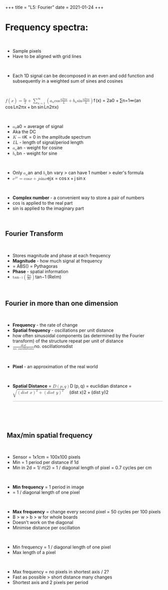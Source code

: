 +++
title = "L5: Fourier"
date = 2021-01-24
+++
<h1 id="frequency-spectra:">Frequency spectra:</h1><p>&nbsp;</p><ul><li>Sample pixels</li><li class="ql-indent-1">Have to be aligned with grid lines</li></ul><p>&nbsp;</p><ul><li>Each 1D signal can be decomposed in an even and odd function and subsequently in a weighted sum of sines and cosines</li></ul><p><br></p><p>			<span class="ql-formula" data-value="f(x)=\frac{a_0}{2}+\sum_{n=1}^{\infty}(a_n\cos\frac{n2\pi x}{L}+b_n\sin\frac{n2\pi x}{L})">﻿<span contenteditable="false"><span class="katex"><span class="katex-mathml"><math><semantics><mrow><mi>f</mi><mo>(</mo><mi>x</mi><mo>)</mo><mo>=</mo><mfrac><msub><mi>a</mi><mn>0</mn></msub><mn>2</mn></mfrac><mo>+</mo><msubsup><mo>∑</mo><mrow><mi>n</mi><mo>=</mo><mn>1</mn></mrow><mi mathvariant="normal">∞</mi></msubsup><mo>(</mo><msub><mi>a</mi><mi>n</mi></msub><mi>cos</mi><mo>⁡</mo><mfrac><mrow><mi>n</mi><mn>2</mn><mi>π</mi><mi>x</mi></mrow><mi>L</mi></mfrac><mo>+</mo><msub><mi>b</mi><mi>n</mi></msub><mi>sin</mi><mo>⁡</mo><mfrac><mrow><mi>n</mi><mn>2</mn><mi>π</mi><mi>x</mi></mrow><mi>L</mi></mfrac><mo>)</mo></mrow><annotation encoding="application/x-tex">f(x)=\frac{a_0}{2}+\sum_{n=1}^{\infty}(a_n\cos\frac{n2\pi x}{L}+b_n\sin\frac{n2\pi x}{L})</annotation></semantics></math></span><span class="katex-html" aria-hidden="true"><span class="base"><span class="strut" style="height: 1em; vertical-align: -0.25em;"></span><span style="margin-right: 0.10764em;" class="mord mathdefault">f</span><span class="mopen">(</span><span class="mord mathdefault">x</span><span class="mclose">)</span><span class="mspace" style="margin-right: 0.2777777777777778em;"></span><span class="mrel">=</span><span class="mspace" style="margin-right: 0.2777777777777778em;"></span></span><span class="base"><span class="strut" style="height: 1.056492em; vertical-align: -0.345em;"></span><span class="mord"><span class="mopen nulldelimiter"></span><span class="mfrac"><span class="vlist-t vlist-t2"><span class="vlist-r"><span class="vlist" style="height: 0.7114919999999999em;"><span class="" style="top: -2.6550000000000002em;"><span class="pstrut" style="height: 3em;"></span><span class="sizing reset-size6 size3 mtight"><span class="mord mtight"><span class="mord mtight">2</span></span></span></span><span class="" style="top: -3.23em;"><span class="pstrut" style="height: 3em;"></span><span class="frac-line" style="border-bottom-width: 0.04em;"></span></span><span class="" style="top: -3.4101em;"><span class="pstrut" style="height: 3em;"></span><span class="sizing reset-size6 size3 mtight"><span class="mord mtight"><span class="mord mtight"><span class="mord mathdefault mtight">a</span><span class="msupsub"><span class="vlist-t vlist-t2"><span class="vlist-r"><span class="vlist" style="height: 0.31731428571428577em;"><span class="" style="top: -2.357em; margin-left: 0em; margin-right: 0.07142857142857144em;"><span class="pstrut" style="height: 2.5em;"></span><span class="sizing reset-size3 size1 mtight"><span class="mord mtight">0</span></span></span></span><span class="vlist-s">​</span></span><span class="vlist-r"><span class="vlist" style="height: 0.143em;"><span class=""></span></span></span></span></span></span></span></span></span></span><span class="vlist-s">​</span></span><span class="vlist-r"><span class="vlist" style="height: 0.345em;"><span class=""></span></span></span></span></span><span class="mclose nulldelimiter"></span></span><span class="mspace" style="margin-right: 0.2222222222222222em;"></span><span class="mbin">+</span><span class="mspace" style="margin-right: 0.2222222222222222em;"></span></span><span class="base"><span class="strut" style="height: 1.190108em; vertical-align: -0.345em;"></span><span class="mop"><span class="mop op-symbol small-op" style="position: relative; top: -0.0000050000000000050004em;">∑</span><span class="msupsub"><span class="vlist-t vlist-t2"><span class="vlist-r"><span class="vlist" style="height: 0.804292em;"><span class="" style="top: -2.40029em; margin-left: 0em; margin-right: 0.05em;"><span class="pstrut" style="height: 2.7em;"></span><span class="sizing reset-size6 size3 mtight"><span class="mord mtight"><span class="mord mathdefault mtight">n</span><span class="mrel mtight">=</span><span class="mord mtight">1</span></span></span></span><span class="" style="top: -3.2029em; margin-right: 0.05em;"><span class="pstrut" style="height: 2.7em;"></span><span class="sizing reset-size6 size3 mtight"><span class="mord mtight"><span class="mord mtight">∞</span></span></span></span></span><span class="vlist-s">​</span></span><span class="vlist-r"><span class="vlist" style="height: 0.29971000000000003em;"><span class=""></span></span></span></span></span></span><span class="mopen">(</span><span class="mord"><span class="mord mathdefault">a</span><span class="msupsub"><span class="vlist-t vlist-t2"><span class="vlist-r"><span class="vlist" style="height: 0.151392em;"><span class="" style="top: -2.5500000000000003em; margin-left: 0em; margin-right: 0.05em;"><span class="pstrut" style="height: 2.7em;"></span><span class="sizing reset-size6 size3 mtight"><span class="mord mathdefault mtight">n</span></span></span></span><span class="vlist-s">​</span></span><span class="vlist-r"><span class="vlist" style="height: 0.15em;"><span class=""></span></span></span></span></span></span><span class="mspace" style="margin-right: 0.16666666666666666em;"></span><span class="mop">cos</span><span class="mspace" style="margin-right: 0.16666666666666666em;"></span><span class="mord"><span class="mopen nulldelimiter"></span><span class="mfrac"><span class="vlist-t vlist-t2"><span class="vlist-r"><span class="vlist" style="height: 0.845108em;"><span class="" style="top: -2.6550000000000002em;"><span class="pstrut" style="height: 3em;"></span><span class="sizing reset-size6 size3 mtight"><span class="mord mtight"><span class="mord mathdefault mtight">L</span></span></span></span><span class="" style="top: -3.23em;"><span class="pstrut" style="height: 3em;"></span><span class="frac-line" style="border-bottom-width: 0.04em;"></span></span><span class="" style="top: -3.394em;"><span class="pstrut" style="height: 3em;"></span><span class="sizing reset-size6 size3 mtight"><span class="mord mtight"><span class="mord mathdefault mtight">n</span><span class="mord mtight">2</span><span style="margin-right: 0.03588em;" class="mord mathdefault mtight">π</span><span class="mord mathdefault mtight">x</span></span></span></span></span><span class="vlist-s">​</span></span><span class="vlist-r"><span class="vlist" style="height: 0.345em;"><span class=""></span></span></span></span></span><span class="mclose nulldelimiter"></span></span><span class="mspace" style="margin-right: 0.2222222222222222em;"></span><span class="mbin">+</span><span class="mspace" style="margin-right: 0.2222222222222222em;"></span></span><span class="base"><span class="strut" style="height: 1.190108em; vertical-align: -0.345em;"></span><span class="mord"><span class="mord mathdefault">b</span><span class="msupsub"><span class="vlist-t vlist-t2"><span class="vlist-r"><span class="vlist" style="height: 0.151392em;"><span class="" style="top: -2.5500000000000003em; margin-left: 0em; margin-right: 0.05em;"><span class="pstrut" style="height: 2.7em;"></span><span class="sizing reset-size6 size3 mtight"><span class="mord mathdefault mtight">n</span></span></span></span><span class="vlist-s">​</span></span><span class="vlist-r"><span class="vlist" style="height: 0.15em;"><span class=""></span></span></span></span></span></span><span class="mspace" style="margin-right: 0.16666666666666666em;"></span><span class="mop">sin</span><span class="mspace" style="margin-right: 0.16666666666666666em;"></span><span class="mord"><span class="mopen nulldelimiter"></span><span class="mfrac"><span class="vlist-t vlist-t2"><span class="vlist-r"><span class="vlist" style="height: 0.845108em;"><span class="" style="top: -2.6550000000000002em;"><span class="pstrut" style="height: 3em;"></span><span class="sizing reset-size6 size3 mtight"><span class="mord mtight"><span class="mord mathdefault mtight">L</span></span></span></span><span class="" style="top: -3.23em;"><span class="pstrut" style="height: 3em;"></span><span class="frac-line" style="border-bottom-width: 0.04em;"></span></span><span class="" style="top: -3.394em;"><span class="pstrut" style="height: 3em;"></span><span class="sizing reset-size6 size3 mtight"><span class="mord mtight"><span class="mord mathdefault mtight">n</span><span class="mord mtight">2</span><span style="margin-right: 0.03588em;" class="mord mathdefault mtight">π</span><span class="mord mathdefault mtight">x</span></span></span></span></span><span class="vlist-s">​</span></span><span class="vlist-r"><span class="vlist" style="height: 0.345em;"><span class=""></span></span></span></span></span><span class="mclose nulldelimiter"></span></span><span class="mclose">)</span></span></span></span></span>﻿</span> </p><p>&nbsp;</p><ul><li><span class="ql-formula" data-value="a_0">﻿<span contenteditable="false"><span class="katex"><span class="katex-mathml"><math><semantics><mrow><msub><mi>a</mi><mn>0</mn></msub></mrow><annotation encoding="application/x-tex">a_0</annotation></semantics></math></span><span class="katex-html" aria-hidden="true"><span class="base"><span class="strut" style="height: 0.58056em; vertical-align: -0.15em;"></span><span class="mord"><span class="mord mathdefault">a</span><span class="msupsub"><span class="vlist-t vlist-t2"><span class="vlist-r"><span class="vlist" style="height: 0.30110799999999993em;"><span class="" style="top: -2.5500000000000003em; margin-left: 0em; margin-right: 0.05em;"><span class="pstrut" style="height: 2.7em;"></span><span class="sizing reset-size6 size3 mtight"><span class="mord mtight">0</span></span></span></span><span class="vlist-s">​</span></span><span class="vlist-r"><span class="vlist" style="height: 0.15em;"><span class=""></span></span></span></span></span></span></span></span></span></span>﻿</span>  = average of signal</li><li class="ql-indent-1">Aka the DC</li><li class="ql-indent-1"><span class="ql-formula" data-value="K=0">﻿<span contenteditable="false"><span class="katex"><span class="katex-mathml"><math><semantics><mrow><mi>K</mi><mo>=</mo><mn>0</mn></mrow><annotation encoding="application/x-tex">K=0</annotation></semantics></math></span><span class="katex-html" aria-hidden="true"><span class="base"><span class="strut" style="height: 0.68333em; vertical-align: 0em;"></span><span style="margin-right: 0.07153em;" class="mord mathdefault">K</span><span class="mspace" style="margin-right: 0.2777777777777778em;"></span><span class="mrel">=</span><span class="mspace" style="margin-right: 0.2777777777777778em;"></span></span><span class="base"><span class="strut" style="height: 0.64444em; vertical-align: 0em;"></span><span class="mord">0</span></span></span></span></span>﻿</span>  in the amplitude spectrum</li><li><span class="ql-formula" data-value="L">﻿<span contenteditable="false"><span class="katex"><span class="katex-mathml"><math><semantics><mrow><mi>L</mi></mrow><annotation encoding="application/x-tex">L</annotation></semantics></math></span><span class="katex-html" aria-hidden="true"><span class="base"><span class="strut" style="height: 0.68333em; vertical-align: 0em;"></span><span class="mord mathdefault">L</span></span></span></span></span>﻿</span>  - length of signal/period length</li><li><span class="ql-formula" data-value="a_n">﻿<span contenteditable="false"><span class="katex"><span class="katex-mathml"><math><semantics><mrow><msub><mi>a</mi><mi>n</mi></msub></mrow><annotation encoding="application/x-tex">a_n</annotation></semantics></math></span><span class="katex-html" aria-hidden="true"><span class="base"><span class="strut" style="height: 0.58056em; vertical-align: -0.15em;"></span><span class="mord"><span class="mord mathdefault">a</span><span class="msupsub"><span class="vlist-t vlist-t2"><span class="vlist-r"><span class="vlist" style="height: 0.151392em;"><span class="" style="top: -2.5500000000000003em; margin-left: 0em; margin-right: 0.05em;"><span class="pstrut" style="height: 2.7em;"></span><span class="sizing reset-size6 size3 mtight"><span class="mord mathdefault mtight">n</span></span></span></span><span class="vlist-s">​</span></span><span class="vlist-r"><span class="vlist" style="height: 0.15em;"><span class=""></span></span></span></span></span></span></span></span></span></span>﻿</span>  - weight for cosine</li><li><span class="ql-formula" data-value="b_n">﻿<span contenteditable="false"><span class="katex"><span class="katex-mathml"><math><semantics><mrow><msub><mi>b</mi><mi>n</mi></msub></mrow><annotation encoding="application/x-tex">b_n</annotation></semantics></math></span><span class="katex-html" aria-hidden="true"><span class="base"><span class="strut" style="height: 0.84444em; vertical-align: -0.15em;"></span><span class="mord"><span class="mord mathdefault">b</span><span class="msupsub"><span class="vlist-t vlist-t2"><span class="vlist-r"><span class="vlist" style="height: 0.151392em;"><span class="" style="top: -2.5500000000000003em; margin-left: 0em; margin-right: 0.05em;"><span class="pstrut" style="height: 2.7em;"></span><span class="sizing reset-size6 size3 mtight"><span class="mord mathdefault mtight">n</span></span></span></span><span class="vlist-s">​</span></span><span class="vlist-r"><span class="vlist" style="height: 0.15em;"><span class=""></span></span></span></span></span></span></span></span></span></span>﻿</span>  - weight for sine</li></ul><p>&nbsp;</p><ul><li>Only <span class="ql-formula" data-value="a_n">﻿<span contenteditable="false"><span class="katex"><span class="katex-mathml"><math><semantics><mrow><msub><mi>a</mi><mi>n</mi></msub></mrow><annotation encoding="application/x-tex">a_n</annotation></semantics></math></span><span class="katex-html" aria-hidden="true"><span class="base"><span class="strut" style="height: 0.58056em; vertical-align: -0.15em;"></span><span class="mord"><span class="mord mathdefault">a</span><span class="msupsub"><span class="vlist-t vlist-t2"><span class="vlist-r"><span class="vlist" style="height: 0.151392em;"><span class="" style="top: -2.5500000000000003em; margin-left: 0em; margin-right: 0.05em;"><span class="pstrut" style="height: 2.7em;"></span><span class="sizing reset-size6 size3 mtight"><span class="mord mathdefault mtight">n</span></span></span></span><span class="vlist-s">​</span></span><span class="vlist-r"><span class="vlist" style="height: 0.15em;"><span class=""></span></span></span></span></span></span></span></span></span></span>﻿</span> and <span class="ql-formula" data-value="b_n">﻿<span contenteditable="false"><span class="katex"><span class="katex-mathml"><math><semantics><mrow><msub><mi>b</mi><mi>n</mi></msub></mrow><annotation encoding="application/x-tex">b_n</annotation></semantics></math></span><span class="katex-html" aria-hidden="true"><span class="base"><span class="strut" style="height: 0.84444em; vertical-align: -0.15em;"></span><span class="mord"><span class="mord mathdefault">b</span><span class="msupsub"><span class="vlist-t vlist-t2"><span class="vlist-r"><span class="vlist" style="height: 0.151392em;"><span class="" style="top: -2.5500000000000003em; margin-left: 0em; margin-right: 0.05em;"><span class="pstrut" style="height: 2.7em;"></span><span class="sizing reset-size6 size3 mtight"><span class="mord mathdefault mtight">n</span></span></span></span><span class="vlist-s">​</span></span><span class="vlist-r"><span class="vlist" style="height: 0.15em;"><span class=""></span></span></span></span></span></span></span></span></span></span>﻿</span> vary &gt; can have 1 number &gt; euler's formula</li><li class="ql-indent-1"><span class="ql-formula" data-value="e^{jx}=\cos x+j\sin x">﻿<span contenteditable="false"><span class="katex"><span class="katex-mathml"><math><semantics><mrow><msup><mi>e</mi><mrow><mi>j</mi><mi>x</mi></mrow></msup><mo>=</mo><mi>cos</mi><mo>⁡</mo><mi>x</mi><mo>+</mo><mi>j</mi><mi>sin</mi><mo>⁡</mo><mi>x</mi></mrow><annotation encoding="application/x-tex">e^{jx}=\cos x+j\sin x</annotation></semantics></math></span><span class="katex-html" aria-hidden="true"><span class="base"><span class="strut" style="height: 0.824664em; vertical-align: 0em;"></span><span class="mord"><span class="mord mathdefault">e</span><span class="msupsub"><span class="vlist-t"><span class="vlist-r"><span class="vlist" style="height: 0.824664em;"><span class="" style="top: -3.063em; margin-right: 0.05em;"><span class="pstrut" style="height: 2.7em;"></span><span class="sizing reset-size6 size3 mtight"><span class="mord mtight"><span style="margin-right: 0.05724em;" class="mord mathdefault mtight">j</span><span class="mord mathdefault mtight">x</span></span></span></span></span></span></span></span></span><span class="mspace" style="margin-right: 0.2777777777777778em;"></span><span class="mrel">=</span><span class="mspace" style="margin-right: 0.2777777777777778em;"></span></span><span class="base"><span class="strut" style="height: 0.66666em; vertical-align: -0.08333em;"></span><span class="mop">cos</span><span class="mspace" style="margin-right: 0.16666666666666666em;"></span><span class="mord mathdefault">x</span><span class="mspace" style="margin-right: 0.2222222222222222em;"></span><span class="mbin">+</span><span class="mspace" style="margin-right: 0.2222222222222222em;"></span></span><span class="base"><span class="strut" style="height: 0.8623000000000001em; vertical-align: -0.19444em;"></span><span style="margin-right: 0.05724em;" class="mord mathdefault">j</span><span class="mspace" style="margin-right: 0.16666666666666666em;"></span><span class="mop">sin</span><span class="mspace" style="margin-right: 0.16666666666666666em;"></span><span class="mord mathdefault">x</span></span></span></span></span>﻿</span> </li></ul><p>&nbsp;</p><ul><li><strong>Complex number </strong>- a convenient way to store a pair of numbers</li><li class="ql-indent-1">cos is applied to the real part</li><li class="ql-indent-1">sin is applied to the imaginary part</li></ul><p><br></p><h2 id="fourier-transform">Fourier Transform</h2><p>&nbsp;</p><ul><li>Stores magnitude and phase at each frequency</li><li class="ql-indent-1"><strong>Magnitude </strong>- how much signal at frequency</li><li class="ql-indent-2">= ABS() = Pythagoras</li><li class="ql-indent-1"><strong>Phase </strong>- spatial information</li><li class="ql-indent-2"><span class="ql-formula" data-value="\tan^{-1}\left(\frac{Im}{Re}\right)">﻿<span contenteditable="false"><span class="katex"><span class="katex-mathml"><math><semantics><mrow><msup><mi>tan</mi><mo>⁡</mo><mrow><mo>−</mo><mn>1</mn></mrow></msup><mrow><mo fence="true">(</mo><mfrac><mrow><mi>I</mi><mi>m</mi></mrow><mrow><mi>R</mi><mi>e</mi></mrow></mfrac><mo fence="true">)</mo></mrow></mrow><annotation encoding="application/x-tex">\tan^{-1}\left(\frac{Im}{Re}\right)</annotation></semantics></math></span><span class="katex-html" aria-hidden="true"><span class="base"><span class="strut" style="height: 1.222341em; vertical-align: -0.35001em;"></span><span class="mop"><span class="mop">tan</span><span class="msupsub"><span class="vlist-t"><span class="vlist-r"><span class="vlist" style="height: 0.8190879999999999em;"><span class="" style="top: -3.06798em; margin-right: 0.05em;"><span class="pstrut" style="height: 2.7em;"></span><span class="sizing reset-size6 size3 mtight"><span class="mord mtight"><span class="mord mtight">−</span><span class="mord mtight">1</span></span></span></span></span></span></span></span></span><span class="mspace" style="margin-right: 0.16666666666666666em;"></span><span class="minner"><span class="mopen delimcenter" style="top: 0em;"><span class="delimsizing size1">(</span></span><span class="mord"><span class="mopen nulldelimiter"></span><span class="mfrac"><span class="vlist-t vlist-t2"><span class="vlist-r"><span class="vlist" style="height: 0.872331em;"><span class="" style="top: -2.6550000000000002em;"><span class="pstrut" style="height: 3em;"></span><span class="sizing reset-size6 size3 mtight"><span class="mord mtight"><span style="margin-right: 0.00773em;" class="mord mathdefault mtight">R</span><span class="mord mathdefault mtight">e</span></span></span></span><span class="" style="top: -3.23em;"><span class="pstrut" style="height: 3em;"></span><span class="frac-line" style="border-bottom-width: 0.04em;"></span></span><span class="" style="top: -3.394em;"><span class="pstrut" style="height: 3em;"></span><span class="sizing reset-size6 size3 mtight"><span class="mord mtight"><span style="margin-right: 0.07847em;" class="mord mathdefault mtight">I</span><span class="mord mathdefault mtight">m</span></span></span></span></span><span class="vlist-s">​</span></span><span class="vlist-r"><span class="vlist" style="height: 0.345em;"><span class=""></span></span></span></span></span><span class="mclose nulldelimiter"></span></span><span class="mclose delimcenter" style="top: 0em;"><span class="delimsizing size1">)</span></span></span></span></span></span></span>﻿</span> </li></ul><p>&nbsp;</p><h2 id="fourier-in-more-than-one-dimension">Fourier in more than one dimension</h2><p>&nbsp;</p><ul><li><strong>Frequency </strong>- the rate of change</li><li><strong>Spatial frequency </strong>- oscillations per unit distance</li><li class="ql-indent-1">how often sinusoidal components (as determined by the Fourier transform) of the structure repeat per unit of distance</li><li class="ql-indent-1"><span class="ql-formula" data-value="\frac{dist}{no.\ oscillations}">﻿<span contenteditable="false"><span class="katex"><span class="katex-mathml"><math><semantics><mrow><mfrac><mrow><mi>d</mi><mi>i</mi><mi>s</mi><mi>t</mi></mrow><mrow><mi>n</mi><mi>o</mi><mi mathvariant="normal">.</mi><mtext>&nbsp;</mtext><mi>o</mi><mi>s</mi><mi>c</mi><mi>i</mi><mi>l</mi><mi>l</mi><mi>a</mi><mi>t</mi><mi>i</mi><mi>o</mi><mi>n</mi><mi>s</mi></mrow></mfrac></mrow><annotation encoding="application/x-tex">\frac{dist}{no.\ oscillations}</annotation></semantics></math></span><span class="katex-html" aria-hidden="true"><span class="base"><span class="strut" style="height: 1.2251079999999999em; vertical-align: -0.345em;"></span><span class="mord"><span class="mopen nulldelimiter"></span><span class="mfrac"><span class="vlist-t vlist-t2"><span class="vlist-r"><span class="vlist" style="height: 0.8801079999999999em;"><span class="" style="top: -2.6550000000000002em;"><span class="pstrut" style="height: 3em;"></span><span class="sizing reset-size6 size3 mtight"><span class="mord mtight"><span class="mord mathdefault mtight">n</span><span class="mord mathdefault mtight">o</span><span class="mord mtight">.</span><span class="mspace mtight"><span class="mtight">&nbsp;</span></span><span class="mord mathdefault mtight">o</span><span class="mord mathdefault mtight">s</span><span class="mord mathdefault mtight">c</span><span class="mord mathdefault mtight">i</span><span style="margin-right: 0.01968em;" class="mord mathdefault mtight">l</span><span style="margin-right: 0.01968em;" class="mord mathdefault mtight">l</span><span class="mord mathdefault mtight">a</span><span class="mord mathdefault mtight">t</span><span class="mord mathdefault mtight">i</span><span class="mord mathdefault mtight">o</span><span class="mord mathdefault mtight">n</span><span class="mord mathdefault mtight">s</span></span></span></span><span class="" style="top: -3.23em;"><span class="pstrut" style="height: 3em;"></span><span class="frac-line" style="border-bottom-width: 0.04em;"></span></span><span class="" style="top: -3.394em;"><span class="pstrut" style="height: 3em;"></span><span class="sizing reset-size6 size3 mtight"><span class="mord mtight"><span class="mord mathdefault mtight">d</span><span class="mord mathdefault mtight">i</span><span class="mord mathdefault mtight">s</span><span class="mord mathdefault mtight">t</span></span></span></span></span><span class="vlist-s">​</span></span><span class="vlist-r"><span class="vlist" style="height: 0.345em;"><span class=""></span></span></span></span></span><span class="mclose nulldelimiter"></span></span></span></span></span></span>﻿</span> </li></ul><p>&nbsp;</p><ul><li><strong>Pixel </strong>- an approximation of the real world</li></ul><p>&nbsp;</p><ul><li><strong>Spatial Distance</strong> = <span class="ql-formula" data-value="D\left(p,q\right)">﻿<span contenteditable="false"><span class="katex"><span class="katex-mathml"><math><semantics><mrow><mi>D</mi><mrow><mo fence="true">(</mo><mi>p</mi><mo separator="true">,</mo><mi>q</mi><mo fence="true">)</mo></mrow></mrow><annotation encoding="application/x-tex">D\left(p,q\right)</annotation></semantics></math></span><span class="katex-html" aria-hidden="true"><span class="base"><span class="strut" style="height: 1em; vertical-align: -0.25em;"></span><span style="margin-right: 0.02778em;" class="mord mathdefault">D</span><span class="mspace" style="margin-right: 0.16666666666666666em;"></span><span class="minner"><span class="mopen delimcenter" style="top: 0em;">(</span><span class="mord mathdefault">p</span><span class="mpunct">,</span><span class="mspace" style="margin-right: 0.16666666666666666em;"></span><span style="margin-right: 0.03588em;" class="mord mathdefault">q</span><span class="mclose delimcenter" style="top: 0em;">)</span></span></span></span></span></span>﻿</span>  = euclidian distance = <span class="ql-formula" data-value="\sqrt{\left(dist\ x\right)^2+\left(dist\ y\right)^{2\ }}">﻿<span contenteditable="false"><span class="katex"><span class="katex-mathml"><math><semantics><mrow><msqrt><mrow><msup><mrow><mo fence="true">(</mo><mi>d</mi><mi>i</mi><mi>s</mi><mi>t</mi><mtext>&nbsp;</mtext><mi>x</mi><mo fence="true">)</mo></mrow><mn>2</mn></msup><mo>+</mo><msup><mrow><mo fence="true">(</mo><mi>d</mi><mi>i</mi><mi>s</mi><mi>t</mi><mtext>&nbsp;</mtext><mi>y</mi><mo fence="true">)</mo></mrow><mrow><mn>2</mn><mtext>&nbsp;</mtext></mrow></msup></mrow></msqrt></mrow><annotation encoding="application/x-tex">\sqrt{\left(dist\ x\right)^2+\left(dist\ y\right)^{2\ }}</annotation></semantics></math></span><span class="katex-html" aria-hidden="true"><span class="base"><span class="strut" style="height: 1.84em; vertical-align: -0.502996em;"></span><span class="mord sqrt"><span class="vlist-t vlist-t2"><span class="vlist-r"><span class="vlist" style="height: 1.337004em;"><span class="svg-align" style="top: -3.8em;"><span class="pstrut" style="height: 3.8em;"></span><span class="mord" style="padding-left: 1em;"><span class="minner"><span class="minner"><span class="mopen delimcenter" style="top: 0em;">(</span><span class="mord mathdefault">d</span><span class="mord mathdefault">i</span><span class="mord mathdefault">s</span><span class="mord mathdefault">t</span><span class="mspace">&nbsp;</span><span class="mord mathdefault">x</span><span class="mclose delimcenter" style="top: 0em;">)</span></span><span class="msupsub"><span class="vlist-t"><span class="vlist-r"><span class="vlist" style="height: 0.954008em;"><span class="" style="top: -3.2029em; margin-right: 0.05em;"><span class="pstrut" style="height: 2.7em;"></span><span class="sizing reset-size6 size3 mtight"><span class="mord mtight">2</span></span></span></span></span></span></span></span><span class="mspace" style="margin-right: 0.2222222222222222em;"></span><span class="mbin">+</span><span class="mspace" style="margin-right: 0.2222222222222222em;"></span><span class="minner"><span class="minner"><span class="mopen delimcenter" style="top: 0em;">(</span><span class="mord mathdefault">d</span><span class="mord mathdefault">i</span><span class="mord mathdefault">s</span><span class="mord mathdefault">t</span><span class="mspace">&nbsp;</span><span style="margin-right: 0.03588em;" class="mord mathdefault">y</span><span class="mclose delimcenter" style="top: 0em;">)</span></span><span class="msupsub"><span class="vlist-t"><span class="vlist-r"><span class="vlist" style="height: 0.954008em;"><span class="" style="top: -3.2029em; margin-right: 0.05em;"><span class="pstrut" style="height: 2.7em;"></span><span class="sizing reset-size6 size3 mtight"><span class="mord mtight"><span class="mord mtight">2</span><span class="mspace mtight"><span class="mtight">&nbsp;</span></span></span></span></span></span></span></span></span></span></span></span><span class="" style="top: -3.297004em;"><span class="pstrut" style="height: 3.8em;"></span><span class="hide-tail" style="min-width: 1.02em; height: 1.8800000000000001em;"><svg width="400em" height="1.8800000000000001em" viewBox="0 0 400000 1944" preserveAspectRatio="xMinYMin slice"><path d="M1001,80H400000v40H1013.1s-83.4,268,-264.1,840c-180.7,
572,-277,876.3,-289,913c-4.7,4.7,-12.7,7,-24,7s-12,0,-12,0c-1.3,-3.3,-3.7,-11.7,
-7,-25c-35.3,-125.3,-106.7,-373.3,-214,-744c-10,12,-21,25,-33,39s-32,39,-32,39
c-6,-5.3,-15,-14,-27,-26s25,-30,25,-30c26.7,-32.7,52,-63,76,-91s52,-60,52,-60
s208,722,208,722c56,-175.3,126.3,-397.3,211,-666c84.7,-268.7,153.8,-488.2,207.5,
-658.5c53.7,-170.3,84.5,-266.8,92.5,-289.5c4,-6.7,10,-10,18,-10z
M1001 80H400000v40H1013z"></path></svg></span></span></span><span class="vlist-s">​</span></span><span class="vlist-r"><span class="vlist" style="height: 0.502996em;"><span class=""></span></span></span></span></span></span></span></span></span>﻿</span> </li></ul><p><br></p><p><br></p><h2 id="&nbsp;max/min-spatial-frequency">&nbsp;Max/min spatial frequency</h2><p>&nbsp;</p><ul><li>Sensor = 1x1cm = 100x100 pixels</li><li class="ql-indent-1">Min = 1 period per distance if 1d</li><li class="ql-indent-1">Min in 2d = 1/ rt(2) = 1 / diagonal length of pixel = 0.7 cycles per cm</li></ul><p><strong>&nbsp;</strong></p><ul><li><strong>Min frequency</strong> = 1 period in image</li><li class="ql-indent-1">= 1 / diagonal length of one pixel</li></ul><p>&nbsp;</p><ul><li><strong>Max frequency</strong> = change every second pixel = 50 cycles per 100 pixels</li><li class="ql-indent-1">B &gt; w &gt; b &gt; w for whole boards</li><li class="ql-indent-1">Doesn't work on the diagonal</li><li class="ql-indent-1">Minimise distance per oscillation</li></ul><p>&nbsp;</p><ul><li>Min frequency = 1 / diagonal length of one pixel</li><li class="ql-indent-1">Max length of a pixel</li></ul><p>&nbsp;</p><ul><li>Max frequency = no pixels in shortest axis / 2?</li><li class="ql-indent-1">Fast as possible &gt; short distance many changes</li><li class="ql-indent-1">Shortest axis and 2 pixels per period</li></ul><p><br></p><p><br></p>